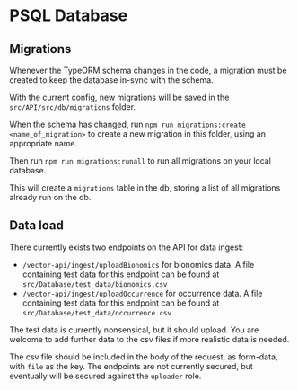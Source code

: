 # PSQL Database

## Migrations
Whenever the TypeORM schema changes in the code, a migration must be created to keep the database in-sync with the schema.

With the current config, new migrations will be saved in the `src/API/src/db/migrations` folder.

When the schema has changed, run `npm run migrations:create <name_of_migration>` to create a new migration in this folder, using an appropriate name.

Then run `npm run migrations:runall` to run all migrations on your local database.

This will create a `migrations` table in the db, storing a list of all migrations already run on the db.

## Data load
There currently exists two endpoints on the API for data ingest:
- `/vector-api/ingest/uploadBionomics` for bionomics data. A file containing test data for this endpoint can be found at `src/Database/test_data/bionomics.csv`
- `/vector-api/ingest/uploadOccurrence` for occurrence data. A file containing test data for this endpoint can be found at `src/Database/test_data/occurrence.csv`

The test data is currently nonsensical, but it should upload. You are welcome to add further data to the csv files if more realistic data is needed.

The csv file should be included in the body of the request, as form-data, with `file` as the key. The endpoints are not currently secured, but eventually will be secured against the `uploader` role.
